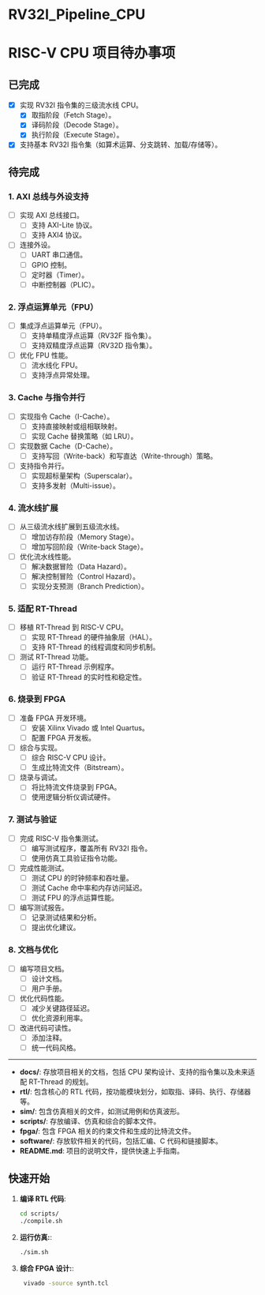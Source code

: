 # RV32I_Pipeline_CPU

# RISC-V CPU 项目待办事项

## 已完成
- [x] 实现 RV32I 指令集的三级流水线 CPU。
  - [x] 取指阶段（Fetch Stage）。
  - [x] 译码阶段（Decode Stage）。
  - [x] 执行阶段（Execute Stage）。
- [x] 支持基本 RV32I 指令集（如算术运算、分支跳转、加载/存储等）。

## 待完成

### 1. AXI 总线与外设支持
- [ ] 实现 AXI 总线接口。
  - [ ] 支持 AXI-Lite 协议。
  - [ ] 支持 AXI4 协议。
- [ ] 连接外设。
  - [ ] UART 串口通信。
  - [ ] GPIO 控制。
  - [ ] 定时器（Timer）。
  - [ ] 中断控制器（PLIC）。

### 2. 浮点运算单元（FPU）
- [ ] 集成浮点运算单元（FPU）。
  - [ ] 支持单精度浮点运算（RV32F 指令集）。
  - [ ] 支持双精度浮点运算（RV32D 指令集）。
- [ ] 优化 FPU 性能。
  - [ ] 流水线化 FPU。
  - [ ] 支持浮点异常处理。

### 3. Cache 与指令并行
- [ ] 实现指令 Cache（I-Cache）。
  - [ ] 支持直接映射或组相联映射。
  - [ ] 实现 Cache 替换策略（如 LRU）。
- [ ] 实现数据 Cache（D-Cache）。
  - [ ] 支持写回（Write-back）和写直达（Write-through）策略。
- [ ] 支持指令并行。
  - [ ] 实现超标量架构（Superscalar）。
  - [ ] 支持多发射（Multi-issue）。

### 4. 流水线扩展
- [ ] 从三级流水线扩展到五级流水线。
  - [ ] 增加访存阶段（Memory Stage）。
  - [ ] 增加写回阶段（Write-back Stage）。
- [ ] 优化流水线性能。
  - [ ] 解决数据冒险（Data Hazard）。
  - [ ] 解决控制冒险（Control Hazard）。
  - [ ] 实现分支预测（Branch Prediction）。

### 5. 适配 RT-Thread
- [ ] 移植 RT-Thread 到 RISC-V CPU。
  - [ ] 实现 RT-Thread 的硬件抽象层（HAL）。
  - [ ] 支持 RT-Thread 的线程调度和同步机制。
- [ ] 测试 RT-Thread 功能。
  - [ ] 运行 RT-Thread 示例程序。
  - [ ] 验证 RT-Thread 的实时性和稳定性。

### 6. 烧录到 FPGA
- [ ] 准备 FPGA 开发环境。
  - [ ] 安装 Xilinx Vivado 或 Intel Quartus。
  - [ ] 配置 FPGA 开发板。
- [ ] 综合与实现。
  - [ ] 综合 RISC-V CPU 设计。
  - [ ] 生成比特流文件（Bitstream）。
- [ ] 烧录与调试。
  - [ ] 将比特流文件烧录到 FPGA。
  - [ ] 使用逻辑分析仪调试硬件。

### 7. 测试与验证
- [ ] 完成 RISC-V 指令集测试。
  - [ ] 编写测试程序，覆盖所有 RV32I 指令。
  - [ ] 使用仿真工具验证指令功能。
- [ ] 完成性能测试。
  - [ ] 测试 CPU 的时钟频率和吞吐量。
  - [ ] 测试 Cache 命中率和内存访问延迟。
  - [ ] 测试 FPU 的浮点运算性能。
- [ ] 编写测试报告。
  - [ ] 记录测试结果和分析。
  - [ ] 提出优化建议。

### 8. 文档与优化
- [ ] 编写项目文档。
  - [ ] 设计文档。
  - [ ] 用户手册。
- [ ] 优化代码性能。
  - [ ] 减少关键路径延迟。
  - [ ] 优化资源利用率。
- [ ] 改进代码可读性。
  - [ ] 添加注释。
  - [ ] 统一代码风格。

---

- **docs/**: 存放项目相关的文档，包括 CPU 架构设计、支持的指令集以及未来适配 RT-Thread 的规划。
- **rtl/**: 包含核心的 RTL 代码，按功能模块划分，如取指、译码、执行、存储器等。
- **sim/**: 包含仿真相关的文件，如测试用例和仿真波形。
- **scripts/**: 存放编译、仿真和综合的脚本文件。
- **fpga/**: 包含 FPGA 相关的约束文件和生成的比特流文件。
- **software/**: 存放软件相关的代码，包括汇编、C 代码和链接脚本。
- **README.md**: 项目的说明文件，提供快速上手指南。

## 快速开始

1. **编译 RTL 代码**:
   ```bash
   cd scripts/
   ./compile.sh
2. **运行仿真:**:
   ```bash
   ./sim.sh
3. **综合 FPGA 设计:**:
   ```bash
    vivado -source synth.tcl